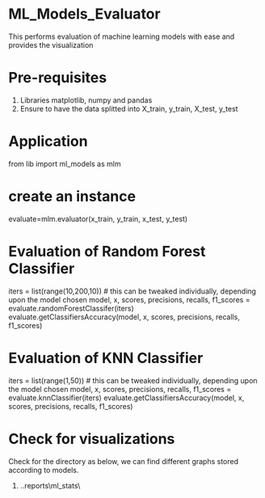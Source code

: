 # ML_Models_Evaluator
This performs evaluation of machine learning models with ease and provides the visualization

# Pre-requisites 
  1. Libraries matplotlib, numpy and pandas
  2. Ensure to have the data splitted into X_train, y_train, X_test, y_test

# Application 
  from lib import ml_models as mlm
  # create an instance 
  evaluate=mlm.evaluator(x_train, y_train, x_test, y_test)

  # Evaluation of Random Forest Classifier
  iters = list(range(10,200,10))  # this can be tweaked individually, depending upon the model chosen
  model, x, scores, precisions, recalls, f1_scores = evaluate.randomForestClassifer(iters)
  evaluate.getClassifiersAccuracy(model, x, scores, precisions, recalls, f1_scores) 
  
  # Evaluation of KNN Classifier
  iters = list(range(1,50))  # this can be tweaked individually, depending upon the model chosen
  model, x, scores, precisions, recalls, f1_scores = evaluate.knnClassifier(iters)
  evaluate.getClassifiersAccuracy(model, x, scores, precisions, recalls, f1_scores)

# Check for visualizations 
Check for the directory as below, we can find different graphs stored according to models.
  1. ..reports\ml_stats\




